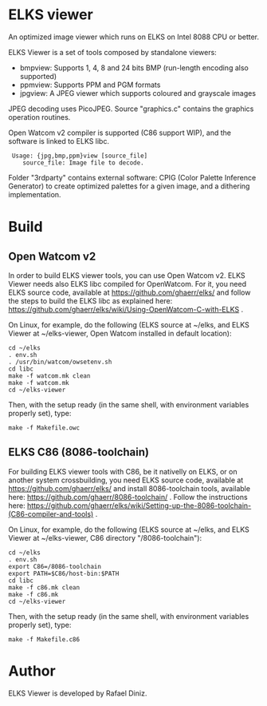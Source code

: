 # ELKS viewer


An optimized image viewer which runs on ELKS on Intel 8088 CPU or better.

ELKS Viewer is a set of tools composed by standalone viewers:
- bmpview: Supports 1, 4, 8 and 24 bits BMP (run-length encoding also supported)
- ppmview: Supports PPM and PGM formats
- jpgview: A JPEG viewer which supports coloured and grayscale images

JPEG decoding uses PicoJPEG. Source "graphics.c" contains the graphics operation routines. 


Open Watcom v2 compiler is supported (C86 support WIP), and the software is linked to ELKS libc. 


```
 Usage: {jpg,bmp,ppm}view [source_file]
    source_file: Image file to decode.
```

Folder "3rdparty" contains external software: CPIG (Color Palette Inference Generator) to create optimized palettes for a given image, and a dithering implementation.


# Build


## Open Watcom v2

In order to build ELKS viewer tools, you can use Open Watcom v2. ELKS Viewer needs also ELKS libc compiled for OpenWatcom. For it, you need ELKS source code, available at
https://github.com/ghaerr/elks/ and follow the steps to build the ELKS libc as explained here: https://github.com/ghaerr/elks/wiki/Using-OpenWatcom-C-with-ELKS .

On Linux, for example, do the following (ELKS source at ~/elks, and ELKS Viewer at ~/elks-viewer, Open Watcom installed in default location):
```
cd ~/elks
. env.sh
. /usr/bin/watcom/owsetenv.sh
cd libc
make -f watcom.mk clean
make -f watcom.mk
cd ~/elks-viewer
```

Then, with the setup ready (in the same shell, with environment variables properly set), type:
```
make -f Makefile.owc
```

## ELKS C86 (8086-toolchain)

For building ELKS viewer tools with C86, be it nativelly on ELKS, or on another system crossbuilding, you need ELKS source code, available at
https://github.com/ghaerr/elks/ and install 8086-toolchain tools, available here: https://github.com/ghaerr/8086-toolchain/ . Follow the instructions here: https://github.com/ghaerr/elks/wiki/Setting-up-the-8086-toolchain-(C86-compiler-and-tools) .

On Linux, for example, do the following (ELKS source at ~/elks, and ELKS Viewer at ~/elks-viewer, C86 directory "/8086-toolchain"):

```
cd ~/elks
. env.sh
export C86=/8086-toolchain
export PATH=$C86/host-bin:$PATH
cd libc
make -f c86.mk clean
make -f c86.mk
cd ~/elks-viewer
```
Then, with the setup ready (in the same shell, with environment variables properly set), type:
```
make -f Makefile.c86
```


# Author

ELKS Viewer is developed by Rafael Diniz.
